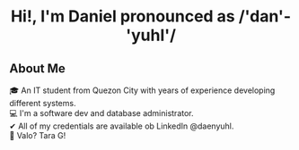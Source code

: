 <h1 style="text-align:center;">Hi!, I'm Daniel pronounced as /'dan'-'yuhl'/ </h1>

<h2>About Me</h2>
🎓 An IT student from Quezon City with years of experience developing different systems.<br>
💻 I'm a software dev and database administrator.<br>
✔ All of my credentials are available ob LinkedIn @daenyuhl.<br>
🔫 Valo? Tara G!

<!---
daenyuhl/daenyuhl is a ✨ special ✨ repository because its `README.md` (this file) appears on your GitHub profile.
You can click the Preview link to take a look at your changes.
--->
